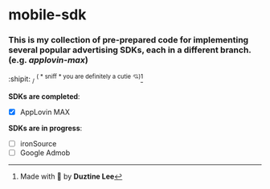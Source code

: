 # mobile-sdk

### This is my collection of pre-prepared code for implementing several popular advertising SDKs, each in a different branch. (e.g. _applovin-max_)

:shipit: <sub>/</sub> <sup>( \* sniff \* you are definitely a cutie 💘)</sup>[^1]
[^1]: Made with 💞 by **Duztine Lee**

__SDKs are completed__:
- [x] AppLovin MAX

__SDKs are in progress__:
- [ ] ironSource
- [ ] Google Admob
